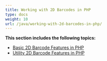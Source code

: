 ```yaml
---
title: Working with 2D Barcodes in PHP
type: docs
weight: 10
url: /java/working-with-2d-barcodes-in-php/
---
```


**This section includes the following topics:**

- [Basic 2D Barcode Features in PHP](/barcode/java/basic-2d-barcode-features-in-php/)
- [Utility 2D Barcode Features in PHP](/barcode/java/utility-2d-barcode-features-in-php/)
